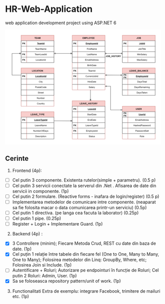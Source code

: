 # HR-Web-Application
web application development project using ASP.NET 6

![](hr-diagram.drawio.png)

## Cerinte

1. Frontend (4p):
- [ ] Cel putin 3 componente. Existenta rutelor(simple + parametru). (0.5 p)
- [ ] Cel putin 3 servicii conectate la serverul din .Net . Afisarea de date din servicii in componente. (1p)
- [ ] Cel putin 2 formulare. (Reactive forms - inafara de login/register) (0.5 p)
- [ ] Implementarea metodelor de comunicare intre componente. (neaparat sa fie folosita macar o data comunicarea printr-un serviciu) (0.5p)
- [ ] Cel putin 1 directiva. (pe langa cea facuta la laborator) (0.25p)
- [ ] Cel putin 1 pipe. (0.25p)
- [ ] Register + Login + Implementare Guard. (1p)
 
2. Backend (4p) :
- [X] 3 Controllere (minim); Fiecare Metoda Crud, REST cu date din baza de date. (1p)
- [X] Cel puțin 1 relație între tabele din fiecare fel (One to One, Many to Many, One to Many); Folosirea metodelor din Linq: GroupBy, Where, etc; Folosirea Join si Include. (1p)
- [ ] Autentificare + Roluri; Autorizare pe endpointuri în funcție de Roluri; Cel putin 2 Roluri: Admin, User. (1p)
- [X] Sa se foloseasca repository pattern/unit of work. (1p)

3. Functionalitati Extra de exemplu: integrare Facebook, trimitere de mailuri etc. (1p)

